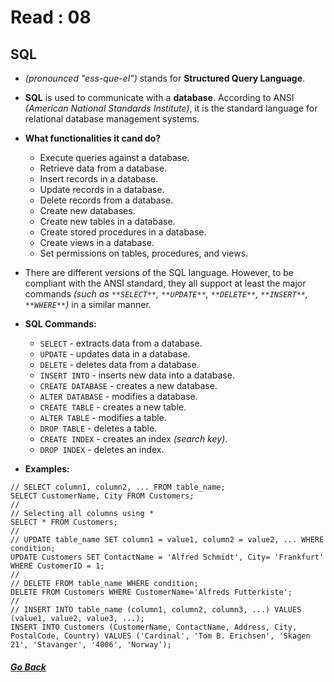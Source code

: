 # Read : 08

## SQL 

- *(pronounced "ess-que-el")* stands for **Structured Query Language**.

- **SQL** is used to communicate with a **database**. According to ANSI *(American National Standards Institute)*, it is the standard language for relational database management systems.


- **What functionalities it cand do?** 
  - Execute queries against a database.
  - Retrieve data from a database.
  - Insert records in a database.
  - Update records in a database.
  - Delete records from a database.
  - Create new databases.
  - Create new tables in a database.
  - Create stored procedures in a database.
  - Create views in a database.
  - Set permissions on tables, procedures, and views.

- There are different versions of the SQL language. However, to be compliant with the ANSI standard, they all support at least the major commands *(such as `**SELECT**`, `**UPDATE**`, `**DELETE**`, `**INSERT**`, `**WHERE**`)* in a similar manner.

- **SQL Commands:**
    - `SELECT` - extracts data from a database.
    - `UPDATE` - updates data in a database.
    - `DELETE` - deletes data from a database.
    - `INSERT INTO` - inserts new data into a database.
    - `CREATE DATABASE` - creates a new database.
    - `ALTER DATABASE` - modifies a database.
    - `CREATE TABLE` - creates a new table.
    - `ALTER TABLE` - modifies a table.
    - `DROP TABLE` - deletes a table.
    - `CREATE INDEX` - creates an index *(search key)*.
    - `DROP INDEX` - deletes an index.

- **Examples:**

```
// SELECT column1, column2, ... FROM table_name; 
SELECT CustomerName, City FROM Customers;
//
// Selecting all columns using *
SELECT * FROM Customers;
//
// UPDATE table_name SET column1 = value1, column2 = value2, ... WHERE condition; 
UPDATE Customers SET ContactName = 'Alfred Schmidt', City= 'Frankfurt' WHERE CustomerID = 1;
//
// DELETE FROM table_name WHERE condition;
DELETE FROM Customers WHERE CustomerName='Alfreds Futterkiste';
//
// INSERT INTO table_name (column1, column2, column3, ...) VALUES (value1, value2, value3, ...); 
INSERT INTO Customers (CustomerName, ContactName, Address, City, PostalCode, Country) VALUES ('Cardinal', 'Tom B. Erichsen', 'Skagen 21', 'Stavanger', '4006', 'Norway');
```



##### [Go Back](code_301_reading_notes.md)